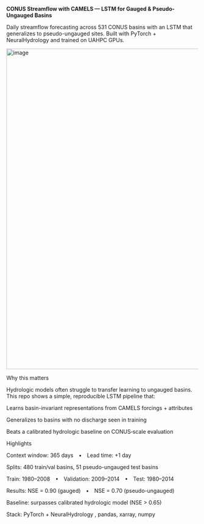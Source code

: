 **CONUS Streamflow with CAMELS — LSTM for Gauged & Pseudo-Ungauged Basins**

Daily streamflow forecasting across 531 CONUS basins with an LSTM that generalizes to pseudo-ungauged sites. Built with PyTorch + NeuralHydrology and trained on UAHPC GPUs.


<img width="1469" height="841" alt="image" src="https://github.com/user-attachments/assets/451f009c-0a71-495a-8663-52afbdfb5c4d" />


Why this matters

Hydrologic models often struggle to transfer learning to ungauged basins. This repo shows a simple, reproducible LSTM pipeline that:

Learns basin-invariant representations from CAMELS forcings + attributes

Generalizes to basins with no discharge seen in training

Beats a calibrated hydrologic baseline on CONUS‐scale evaluation

Highlights

Context window: 365 days • Lead time: +1 day

Splits: 480 train/val basins, 51 pseudo-ungauged test basins

Train: 1980–2008 • Validation: 2009–2014 • Test: 1980–2014

Results: NSE = 0.90 (gauged) • NSE = 0.70 (pseudo-ungauged)

Baseline: surpasses calibrated hydrologic model (NSE > 0.65)

Stack: PyTorch + NeuralHydrology
, pandas, xarray, numpy
